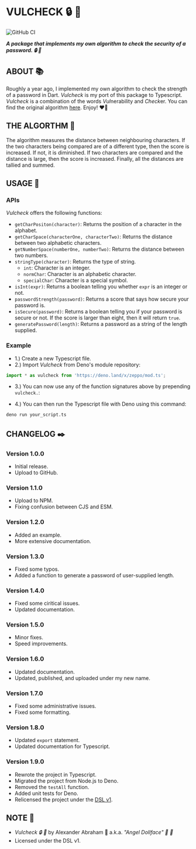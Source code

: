 # VULCHECK :lock: :ribbon:

![GitHub CI](https://github.com/angeldollface/vulcheck/actions/workflows/node.yml/badge.svg)

***A package that implements my own algorithm to check the security of a password. :lock: :ribbon:***

## ABOUT :books:

Roughly a year ago, I implemented my own algorithm to check the strength of a password in Dart. *Vulcheck* is my port of this package to Typescript. *Vulcheck* is a combination of the words *Vul*nerability and *Check*er. You can find the original algorithm [here](https://github.com/angeldollface/securitycheck). Enjoy! :heart_on_fire:

## THE ALGORTHM :abacus:

The algorithm measures the distance between neighbouring characters. If the two characters being compared are of a different type, then the score is increased. If not, it is diminished. If two characters are compared and the distance is large, then the score is increased. Finally, all the distances are tallied and summed.

## USAGE :hammer:

### APIs

*Vulcheck* offers the following functions:

- `getCharPositon(character)`: Returns the position of a character in the alphabet.
- `getCharSpace(characterOne, characterTwo)`: Returns the distance between two alphabetic characters.
- `getNumberSpace(numberOne, numberTwo)`: Returns the distance between two numbers.
- `stringType(character)`: Returns the type of string.
    - `int`: Character is an integer.
    - `normChar`: Character is an alphabetic character.
    - `specialChar`: Character is a special symbol.
- `isInt(expr)`: Returns a boolean telling you whether `expr` is an integer or not.
- `passwordStrength(password)`: Returns a score that says how secure your password is.
- `isSecure(password)`: Returns a boolean telling you if your password is secure or not. If the score is larger than eight, then it will return `true`.
- `generatePassword(length)`: Returns a password as a string of the length supplied.

### Example

- 1.) Create a new Typescript file.
- 2.) Import *Vulcheck* from Deno's module repository:

```Typescript
import * as vulcheck from 'https://deno.land/x/zeppo/mod.ts';
```

- 3.) You can now use any of the function signatures above by prepending `vulcheck.`:

- 4.) You can then run the Typescript file with Deno using this command:

```bash
deno run your_script.ts
```

## CHANGELOG :black_nib:

### Version 1.0.0

- Initial release.
- Upload to GitHub.

### Version 1.1.0

- Upload to NPM.
- Fixing confusion between CJS and ESM.

### Version 1.2.0

- Added an example.
- More extensive documentation.

### Version 1.3.0

- Fixed some typos.
- Added a function to generate a password of user-supplied length.

### Version 1.4.0

- Fixed some ciritical issues.
- Updated documentation.

### Version 1.5.0

- Minor fixes.
- Speed improvements.

### Version 1.6.0

- Updated documentation.
- Updated, published, and uploaded under my new name.

### Version 1.7.0

- Fixed some administrative issues.
- Fixed some formatting.

### Version 1.8.0

- Updated `export` statement.
- Updated documentation for Typescript.

### Version 1.9.0

- Rewrote the project in Typescript.
- Migrated the project from Node.js to Deno.
- Removed the `testAll` function.
- Added unit tests for Deno.
- Relicensed the project under the [DSL v1](https://github.com/angeldollface/doll-software-license).

## NOTE :scroll:

- *Vulcheck :lock: :ribbon:* by Alexander Abraham :black_heart: a.k.a. *"Angel Dollface" :dolls: :ribbon:*
- Licensed under the DSL v1.
